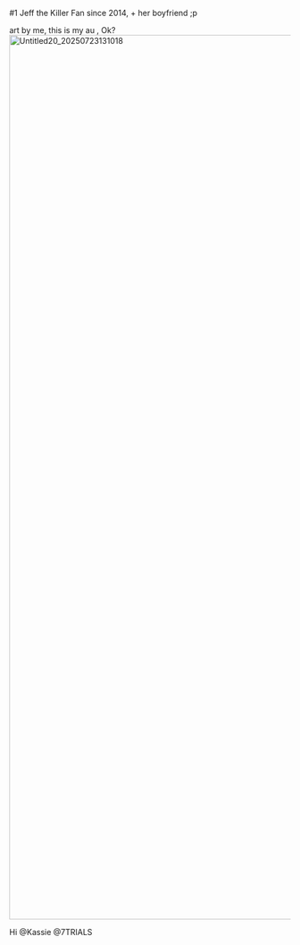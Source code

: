 
#1 Jeff the Killer Fan since 2014, + her boyfriend ;p

art by me, this is my au , Ok? 
<img width="1557" height="1583" alt="Untitled20_20250723131018" src="https://github.com/user-attachments/assets/6a823140-9392-44ae-a727-77916206daf8" />


Hi @Kassie @7TRIALS
